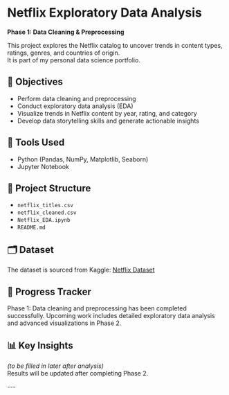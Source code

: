 # Netflix Exploratory Data Analysis  
**Phase 1: Data Cleaning & Preprocessing**

This project explores the Netflix catalog to uncover trends in content types, ratings, genres, and countries of origin.  
It is part of my personal data science portfolio.

## 🎯 Objectives
- Perform data cleaning and preprocessing  
- Conduct exploratory data analysis (EDA)  
- Visualize trends in Netflix content by year, rating, and category  
- Develop data storytelling skills and generate actionable insights  

## 🧰 Tools Used
- Python (Pandas, NumPy, Matplotlib, Seaborn)  
- Jupyter Notebook  

## 📁 Project Structure
- `netflix_titles.csv`  
- `netflix_cleaned.csv`  
- `Netflix_EDA.ipynb`  
- `README.md`  

## 🗂️ Dataset
The dataset is sourced from Kaggle: [Netflix Dataset](https://www.kaggle.com/datasets/rohitgrewal/netflix-data/data?select=Netflix+Dataset.csv)

## 🚀 Progress Tracker
Phase 1: Data cleaning and preprocessing has been completed successfully. Upcoming work includes detailed exploratory data analysis and advanced visualizations in Phase 2.

## 📊 Key Insights
*(to be filled in later after analysis)*  
Results will be updated after completing Phase 2.  

---</file>